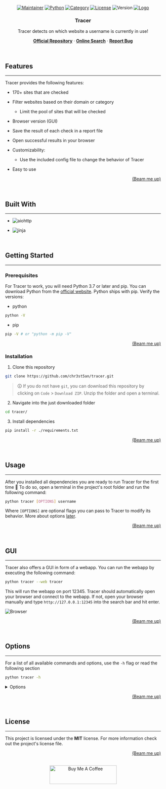 <div align="center">

[![Maintainer](https://img.shields.io/badge/Maintainer-chr3st5an-purple?style=for-the-badge)](https://github.com/chr3st5an)
[![Python](https://img.shields.io/badge/Python->=3.7-blue?style=for-the-badge&logo=python)](https://www.python.org/downloads/)
[![Category](https://img.shields.io/badge/Category-OSINT-brightgreen?style=for-the-badge)](https://en.wikipedia.org/wiki/Open-source_intelligence)
[![License](https://img.shields.io/badge/License-MIT-brightgreen?style=for-the-badge)](https://github.com/chr3st5an/tracer/blob/main/LICENSE)
![Version](https://img.shields.io/badge/Version-1.0.2-brightgreen?style=for-the-badge)
[![Logo](https://i.imgur.com/HV5KtwO.png)](https://github.com/chr3st5an/tracer)

### Tracer

Tracer detects on which website a username is currently in use!

**[Official Repository](https://github.com/chr3st5an/tracer)** · **[Online Search](https://tracer-project.online/)** · **[Report Bug](https://github.com/chr3st5an/tracer/issues)**

</div>

<br/>

## Features

---

Tracer provides the following features:

- 170+ sites that are checked

- Filter websites based on their domain or category

  - Limit the pool of sites that will be checked

- Browser version (GUI)

- Save the result of each check in a report file

- Open successful results in your browser

- Customizability:

  - Use the included config file to change the behavior of Tracer

- Easy to use

<div align="right">

[(Beam me up)](#tracer)

</div>

<br/>

## Built With

---

- ![aiohttp](https://img.shields.io/badge/aiohttp-black?style=for-the-badge&logo=aiohttp)

- ![jinja](https://img.shields.io/badge/jinja-black?style=for-the-badge&logo=jinja)

</br>

## Getting Started

---

### Prerequisites

For Tracer to work, you will need Python 3.7 or later and pip. You can download Python from the [official website](https://www.python.org/downloads/). Python ships with pip. Verify the versions:

- python

```bash
python -V
```

- pip

```bash
pip -V # or "python -m pip -V"
```

<div align="right">

[(Beam me up)](#tracer)

</div>

### Installation

1. Clone this repository

```bash
git clone https://github.com/chr3st5an/tracer.git
```

> 🛈 If you do not have `git`, you can download this repository by clicking on `Code` > `Download ZIP`. Unzip the folder and open a terminal.

2. Navigate into the just downloaded folder

```bash
cd tracer/
```

3. Install dependencies

```bash
pip install -r ./requirements.txt
```

<div align="right">

[(Beam me up)](#tracer)

</div>

<br/>

## Usage

---

After you installed all dependencies you are ready to run Tracer for the first time 🎉 To do so, open a terminal in the project's root folder and run the following command:

```bash
python tracer [OPTIONS] username
```

Where `[OPTIONS]` are optional flags you can pass to Tracer to modify its behavior. More about options [later](#options).

<div align="right">

[(Beam me up)](#tracer)

</div>

<br/>

## GUI

---

Tracer also offers a GUI in form of a webapp. You can run the webapp by executing the following command:

```bash
python tracer --web tracer
```

This will run the webapp on port 12345. Tracer should automatically open your browser and connect to the webapp. If not, open your browser manually and type `http://127.0.0.1:12345` into the search bar and hit enter.

![Browser](https://i.imgur.com/TRRtQMP.png)

<div align="right">

[(Beam me up)](#tracer)

</div>

<br/>

## Options

---

For a list of all available commands and options, use the `-h` flag or read the following section

```bash
python tracer -h
```

<details>

<summary>Options</summary>

- `-h`, `--help` *print a help message and exit*

- `-t <timeout>` *set a timeout for requests*

- `-e <domain>` *exclude a domain*

- `-o <domain>` *only check this domain for the username*

- `-O <category>` *only check sites that fall under this category for the username*

- `-E <category>` *exclude all sites that fall under this category*

- `-b` *open sites on which the username got found, in your default browser*

- `-v` *print additional information while the program runs*

- `-a` *print all websites*

- `--web` *run a GUI in form of a local webapp*

- `--ip-check` *retrieve your public IP address before starting the main program*

</details>

<div align="right">

[(Beam me up)](#tracer)

</div>

<br/>

## License

---

This project is licensed under the **MIT** license. For more information check out the project's license file.

<div align="right">

[(Beam me up)](#tracer)

</div>

<br/>

<div align="center">
    <a href="https://www.buymeacoffee.com/chr3st5an" target="_blank">
        <img src="https://cdn.buymeacoffee.com/buttons/v2/default-violet.png" alt="Buy Me A Coffee" style="height: 60px !important;width: 217px !important;"/>
    </a>
</div>
